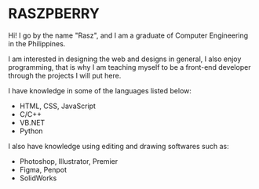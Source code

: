 <h1>RASZPBERRY</h1>

Hi! I go by the name "Rasz", and I am a graduate of Computer Engineering in the Philippines.

I am interested in designing the web and designs in general, I also enjoy programming, that is why 
I am teaching myself to be a front-end developer through the projects I will put here.

I have knowledge in some of the languages listed below:

<ul>
  <li>HTML, CSS, JavaScript</li>
  <li>C/C++</li>
  <li>VB.NET</li>
  <li>Python</li>
</ul>

I also have knowledge using editing and drawing softwares such as:

<ul>
  <li>Photoshop, Illustrator, Premier</li>
  <li>Figma, Penpot</li>
  <li>SolidWorks</li>
</ul>
